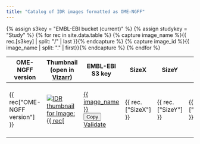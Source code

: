 ```yaml
---
title: "Catalog of IDR images formatted as OME-NGFF"
---
```

<script type="application/ld+json">
{
  "@context": "http://schema.org",
  "@type": "Catalog",
  "inLanguage": "en-US",
  "name": "IDR OME-NGFF Samples"
  "publisher": {
    "@type": "Organization",
    "name": "GitHub"
  },
  "copyrightYear": "2022",
  "discussionUrl": "https://github.com/IDR/ome-ngff-samples/issues"
}
</script>

<style>
    .page-content .wrapper {
        box-sizing: border-box;
        width: 100%;
        max-width: 100%;
    }
    .dataTables_scrollHeadInner {
        margin: 0 auto;
    }
</style>

<table class="display table" id="table">
    <thead>
<!-- TODO: should be read from data file -->
        <tr>
            <th>OME-NGFF version</th>
            <th>Thumbnail (open in <a target="_blank" href="https://github.com/hms-dbmi/vizarr">Vizarr</a>)</th>
            <th>EMBL-EBI S3 key</th>
            <th>SizeX</th>
            <th>SizeY</th>
            <th>SizeZ</th>
            <th>SizeC</th>
            <th>SizeT</th>
            <th>Axes</th>
            <th>Wells</th>
            <th>Fields</th>
            <th>Keywords</th>
            <th>License</th>
            <th>Study</th>
            <th>View in IDR</th>
            <th>DOI</th>
            <th>Date added</th>
        </tr>
    </thead>
    <tbody>
{% assign s3key = "EMBL-EBI bucket (current)" %}
{% assign studykey = "Study" %}
{% for rec in site.data.table %}
{% capture image_name %}{{ rec.[s3key] | split: "/" | last }}{% endcapture %}
{% capture image_id %}{{ image_name | split: "." | first}}{% endcapture %}
        <tr>
            <td>{{ rec["OME-NGFF version"] }}</td>
            <td>
                <a target="_blank"
                    title="Open NGFF {% if rec['Wells'] %}Plate{% else %}Image{% endif %} in Vizarr"
                    href="http://hms-dbmi.github.io/vizarr/?source={{ rec[s3key] }}">
                    <img
                        alt="IDR thumbnail for Image:{{ rec["Representative Image ID"] }}"
                        style="margin:0"
                        src="https://idr.openmicroscopy.org/webclient/render_thumbnail/{{ rec["Representative Image ID"] }}/"
                    />
                </a>
            </td>
            <td>
                <a href="{{ rec[s3key] }}">
                    {{ image_name }}
                </a><br>
                <button style="display:block" title="Copy to clipboard" onclick="copyTextToClipboard('{{ rec[s3key] }}')">Copy</button>
                <a target="_blank" href="https://ome.github.io/ome-ngff-validator/?source={{ rec[s3key] }}">Validate</a>
            </td>
            <td>{{ rec.["SizeX"] }}</td>
            <td>{{ rec.["SizeY"] }}</td>
            <td>{{ rec.["SizeZ"] }}</td>
            <td>{{ rec.["SizeC"] }}</td>
            <td>{{ rec.["SizeT"] }}</td>
            <td>{{ rec.["Axes"] }}</td>
            <td>{{ rec.["Wells"] }}</td>
            <td>{{ rec.["Fields"] }}</td>
            <td>{{ rec.["Keywords"] }}</td>
            <td>{{ rec.["License"] }}</td>
            <td>
                <a href="https://idr.openmicroscopy.org/search/?query=Name:{{ rec[studykey] }}">
                    {{ rec.["Study"] }}
                </a>
            </td>
            <td>
                {% if rec["Wells"] %}
                    <a target="_blank" href="https://idr.openmicroscopy.org/webclient/?show=plate-{{ image_id }}">
                        Plate in IDR
                    </a>
                {% else %}
                    <a target="_blank" href="https://idr.openmicroscopy.org/webclient/img_detail/{{ image_id }}/">
                        Image in IDR
                    </a>
                {% endif %}
            </td>
            <td>{{ rec.["DOI"] }}</td>
            <td>{{ rec.["Date added"] }}</td>
        </tr>
{% endfor %}
    </tbody>
</table>

<script>
$(document).ready( function () {
    $('#table').DataTable( {
          "scrollX": true,
          "pageLength": 100
    });
} );


function copyTextToClipboard(text) {
    var textArea = document.createElement("textarea");
    // Place in the top-left corner of screen regardless of scroll position.
    textArea.style.position = 'fixed';

    textArea.value = text;

    document.body.appendChild(textArea);
    textArea.focus();
    textArea.select();

    var successful;
    try {
        successful = document.execCommand('copy');
    } catch (err) {
        console.log('Oops, unable to copy');
    }
    document.body.removeChild(textArea);

    if (successful) {
        // show user that copying happened - update text on element (e.g. button)
        let target = event.target;
        let html = target.innerHTML;
        target.innerHTML = "Copied!"
        setTimeout(() => {
            // reset after 1 second
            target.innerHTML = html
        }, 1000)
    } else {
        console.log("Copying failed")
    }
}
</script>

